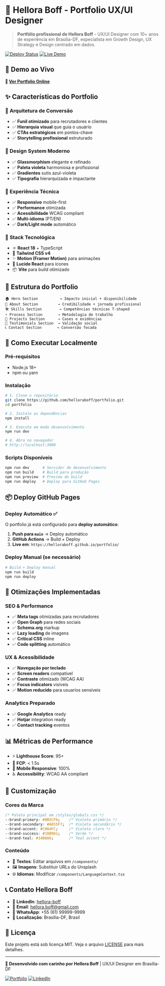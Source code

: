 # 🎨 Hellora Boff - Portfolio UX/UI Designer

> **Portfólio profissional de Hellora Boff** - UX/UI Designer com 10+ anos de experiência em Brasília-DF, especialista em Growth Design, UX Strategy e Design centrado em dados.

[![Deploy Status](https://github.com/helloraboff/portfolio/workflows/Deploy%20to%20GitHub%20Pages/badge.svg)](https://github.com/helloraboff/portfolio/actions)
[![Live Demo](https://img.shields.io/badge/demo-live-brightgreen.svg)](https://helloraboff.github.io/portfolio/)

## 🚀 **Demo ao Vivo**

**🔗 [Ver Portfolio Online](https://helloraboff.github.io/portfolio/)**

## ✨ **Características do Portfolio**

### 🎯 **Arquitetura de Conversão**
- ✅ **Funil otimizado** para recrutadores e clientes
- ✅ **Hierarquia visual** que guia o usuário
- ✅ **CTAs estratégicos** em pontos-chave
- ✅ **Storytelling profissional** estruturado

### 🎨 **Design System Moderno**
- ✅ **Glassmorphism** elegante e refinado
- ✅ **Paleta violeta** harmoniosa e profissional
- ✅ **Gradientes** sutis azul-violeta
- ✅ **Tipografia** hierarquizada e impactante

### 📱 **Experiência Técnica**
- ✅ **Responsivo** mobile-first
- ✅ **Performance** otimizada
- ✅ **Acessibilidade** WCAG compliant
- ✅ **Multi-idioma** (PT/EN)
- ✅ **Dark/Light mode** automático

### 🔧 **Stack Tecnológica**
- ⚛️ **React 18** + TypeScript
- 🎨 **Tailwind CSS v4** 
- ✨ **Motion (Framer Motion)** para animações
- 🌟 **Lucide React** para ícones
- 📦 **Vite** para build otimizado

## 📂 **Estrutura do Portfolio**

```
🏠 Hero Section          → Impacto inicial + disponibilidade
👤 About Section         → Credibilidade + jornada profissional  
🛠️ Skills Section        → Competências técnicas T-shaped
⚡ Process Section       → Metodologia de trabalho
🚀 Projects Section      → Cases e evidências
💬 Testimonials Section  → Validação social
📞 Contact Section       → Conversão focada
```

## 🚀 **Como Executar Localmente**

### **Pré-requisitos**
- Node.js 18+ 
- npm ou yarn

### **Instalação**

```bash
# 1. Clone o repositório
git clone https://github.com/helloraboff/portfolio.git
cd portfolio

# 2. Instale as dependências
npm install

# 3. Execute em modo desenvolvimento
npm run dev

# 4. Abra no navegador
# http://localhost:3000
```

### **Scripts Disponíveis**

```bash
npm run dev      # Servidor de desenvolvimento
npm run build    # Build para produção
npm run preview  # Preview do build
npm run deploy   # Deploy para GitHub Pages
```

## 📦 **Deploy GitHub Pages**

### **Deploy Automático** ✅

O portfolio já está configurado para **deploy automático**:

1. **Push para `main`** → Deploy automático
2. **GitHub Actions** → Build + Deploy
3. **Live em**: `https://helloraboff.github.io/portfolio/`

### **Deploy Manual** (se necessário)

```bash
# Build + Deploy manual
npm run build
npm run deploy
```

## 🎯 **Otimizações Implementadas**

### **SEO & Performance**
- ✅ **Meta tags** otimizadas para recrutadores
- ✅ **Open Graph** para redes sociais  
- ✅ **Schema.org** markup
- ✅ **Lazy loading** de imagens
- ✅ **Critical CSS** inline
- ✅ **Code splitting** automático

### **UX & Acessibilidade**
- ✅ **Navegação por teclado**
- ✅ **Screen readers** compatível
- ✅ **Contraste** otimizado (WCAG AA)
- ✅ **Focus indicators** visíveis
- ✅ **Motion reducido** para usuarios sensíveis

### **Analytics Preparado**
- ✅ **Google Analytics** ready
- ✅ **Hotjar** integration ready
- ✅ **Contact tracking** eventos

## 📊 **Métricas de Performance**

- ⚡ **Lighthouse Score**: 95+ 
- 🚀 **FCP**: < 1.5s
- 📱 **Mobile Responsive**: 100%
- ♿ **Accessibility**: WCAG AA compliant

## 🎨 **Customização**

### **Cores da Marca**
```css
/* Paleta principal em /styles/globals.css */
--brand-primary: #8B5CF6;    /* Violeta primário */
--brand-secondary: #A855F7;  /* Violeta secundário */
--brand-accent: #C084FC;     /* Violeta claro */
--brand-success: #10B981;    /* Verde */
--brand-teal: #14B8A6;       /* Teal accent */
```

### **Conteúdo**
- 📝 **Textos**: Editar arquivos em `/components/`
- 🖼️ **Imagens**: Substituir URLs do Unsplash
- 🌐 **Idiomas**: Modificar `/components/LanguageContext.tsx`

## 📞 **Contato Hellora Boff**

- 💼 **LinkedIn**: [hellora-boff](https://linkedin.com/in/hellora-boff)
- 📧 **Email**: hellora.boff@gmail.com
- 📱 **WhatsApp**: +55 (61) 99999-9999
- 📍 **Localização**: Brasília-DF, Brasil

## 📄 **Licença**

Este projeto está sob licença MIT. Veja o arquivo [LICENSE](LICENSE) para mais detalhes.

---

**💜 Desenvolvido com carinho por Hellora Boff** | UX/UI Designer em Brasília-DF

[![Portfolio](https://img.shields.io/badge/portfolio-live-violet.svg)](https://helloraboff.github.io/portfolio/)
[![LinkedIn](https://img.shields.io/badge/LinkedIn-connect-blue.svg)](https://linkedin.com/in/hellora-boff)